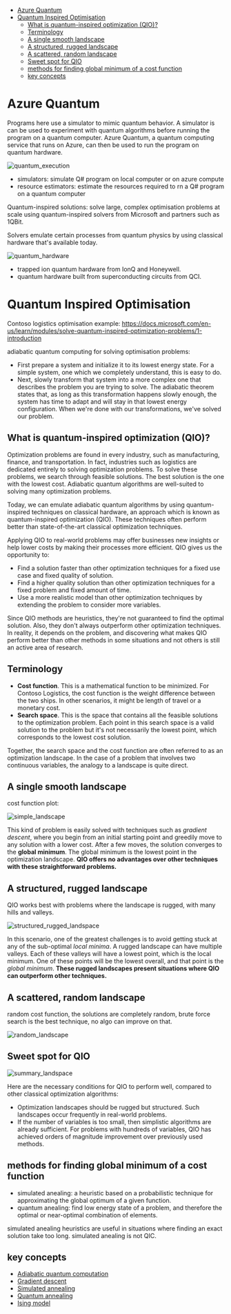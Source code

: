 <!-- TOC -->

- [Azure Quantum](#azure-quantum)
- [Quantum Inspired Optimisation](#quantum-inspired-optimisation)
    - [What is quantum-inspired optimization (QIO)?](#what-is-quantum-inspired-optimization-qio)
    - [Terminology](#terminology)
    - [A single smooth landscape](#a-single-smooth-landscape)
    - [A structured, rugged landscape](#a-structured-rugged-landscape)
    - [A scattered, random landscape](#a-scattered-random-landscape)
    - [Sweet spot for QIO](#sweet-spot-for-qio)
    - [methods for finding global minimum of a cost function](#methods-for-finding-global-minimum-of-a-cost-function)
    - [key concepts](#key-concepts)

<!-- /TOC -->


# Azure Quantum

Programs  here use a simulator to mimic quantum behavior. A simulator is can be used to experiment with quantum algorithms before running the program on a quantum computer. Azure Quantum, a quantum computing service that runs on Azure, can then be used to run the program on quantum hardware. 


![quantum_execution](images/6-quantum-execution-info.png)

* simulators: simulate Q# program on local computer or on azure compute
* resource estimators: estimate the resources required to rn a Q# program on a quantum computer


Quantum-inspired solutions: solve large, complex optimisation problems at scale using quantum-inspired solvers from Microsoft and partners such as 1QBit.

Solvers emulate certain processes from quantum physics by using classical hardware that's available today.

![quantum_hardware](images/6-azure-quantum.png)

* trapped ion quantum hardware from IonQ and Honeywell. 
* quantum hardware built from superconducting circuits from QCI.


# Quantum Inspired Optimisation 

Contoso logistics optimisation example: <https://docs.microsoft.com/en-us/learn/modules/solve-quantum-inspired-optimization-problems/1-introduction>


adiabatic quantum computing for solving optimisation problems: 

* First prepare a system and initialize it to its lowest energy state. For a simple system, one which we completely understand, this is easy to do.
* Next, slowly transform that system into a more complex one that describes the problem you are trying to solve. The adiabatic theorem states that, as long as this transformation happens slowly enough, the system has time to adapt and will stay in that lowest energy configuration. When we're done with our transformations, we've solved our problem.

## What is quantum-inspired optimization (QIO)?

Optimization problems are found in every industry, such as manufacturing, finance, and transportation. In fact, industries such as logistics are dedicated entirely to solving optimization problems. To solve these problems, we search through feasible solutions. The best solution is the one with the lowest cost. Adiabatic quantum algorithms are well-suited to solving many optimization problems.

Today, we can emulate adiabatic quantum algorithms by using quantum-inspired techniques on classical hardware, an approach which is known as quantum-inspired optimization (QIO). These techniques often perform better than state-of-the-art classical optimization techniques.

Applying QIO to real-world problems may offer businesses new insights or help lower costs by making their processes more efficient. QIO gives us the opportunity to:

* Find a solution faster than other optimization techniques for a fixed use case and fixed quality of solution.
* Find a higher quality solution than other optimization techniques for a fixed problem and fixed amount of time.
* Use a more realistic model than other optimization techniques by extending the problem to consider more variables.

Since QIO methods are heuristics, they're not guaranteed to find the optimal solution. Also, they don't always outperform other optimization techniques. In reality, it depends on the problem, and discovering what makes QIO perform better than other methods in some situations and not others is still an active area of research.

## Terminology 

* **Cost function**. This is a mathematical function to be minimized. For Contoso Logistics, the cost function is the weight difference between the two ships. In other scenarios, it might be length of travel or a monetary cost.
* **Search space**. This is the space that contains all the feasible solutions to the optimization problem. Each point in this search space is a valid solution to the problem but it's not necessarily the lowest point, which corresponds to the lowest cost solution.


Together, the search space and the cost function are often referred to as an optimization landscape. In the case of a problem that involves two continuous variables, the analogy to a landscape is quite direct.

## A single smooth landscape 

cost function plot: 

![simple_landscape](images/plot-simple.png)

This kind of problem is easily solved with techniques such as _gradient descent_, where you begin from an initial starting point and greedily move to any solution with a lower cost. After a few moves, the solution converges to the **global minimum**. The global minimum is the lowest point in the optimization landscape. **QIO offers no advantages over other techniques with these straightforward problems.**

## A structured, rugged landscape

QIO works best with problems where the landscape is rugged, with many hills and valleys.

![structured_rugged_landspace](images/plot-rugged.png)

In this scenario, one of the greatest challenges is to avoid getting stuck at any of the sub-optimal _local minima_. A rugged landscape can have multiple valleys. Each of these valleys will have a lowest point, which is the local minimum. One of these points will be the lowest overall, and that point is the _global minimum_. **These rugged landscapes present situations where QIO can outperform other techniques.**

## A scattered, random landscape

random cost function, the solutions are completely random, brute force search is the best technique, no algo can improve on that. 

![random_landscape](images/plot-random.png)

## Sweet spot for QIO

![summary_landspace](images/plot-summary.png)

Here are the necessary conditions for QIO to perform well, compared to other classical optimization algorithms:

* Optimization landscapes should be rugged but structured. Such landscapes occur frequently in real-world problems.
* If the number of variables is too small, then simplistic algorithms are already sufficient. For problems with hundreds of variables, QIO has achieved orders of magnitude improvement over previously used methods.


## methods for finding global minimum of a cost function 

* simulated anealing: a heuristic based on a probabilistic technique for approximating the global optimum of a given function.
* quantum anealing: find low energy state of a problem, and therefore the optimal or near-optimal combination of elements. 

simulated anealing heuristics are useful in situations where finding an exact solution take too long. simulated anealing is not QIC. 

## key concepts

* [Adiabatic quantum computation](https://wikipedia.org/wiki/Adiabatic_quantum_computation) 
* [Gradient descent](https://wikipedia.org/wiki/Gradient_descent) 
* [Simulated annealing](https://wikipedia.org/wiki/Simulated_annealing) 
* [Quantum annealing](https://wikipedia.org/wiki/Quantum_annealing) 
* [Ising model](https://wikipedia.org/wiki/Ising_model) 